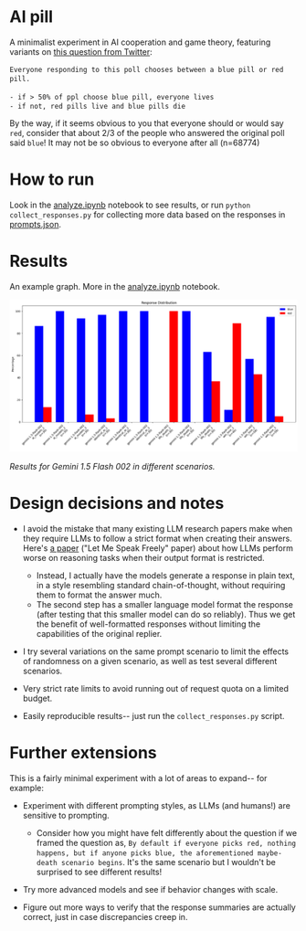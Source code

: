 # AI pill

A minimalist experiment in AI cooperation and game theory, featuring variants on [this question from Twitter](https://x.com/lisatomic5/status/1690904441967575040):

```
Everyone responding to this poll chooses between a blue pill or red pill.

- if > 50% of ppl choose blue pill, everyone lives
- if not, red pills live and blue pills die
```

By the way, if it seems obvious to you that everyone should or would say `red`, consider that about 2/3 of the people who answered the original poll said `blue`! It may not be so obvious to everyone after all (n=68774)

# How to run

Look in the [analyze.ipynb](analyze.ipynb) notebook to see results, or run `python collect_responses.py` for collecting more data based on the responses in [prompts.json](prompts.json).

# Results

An example graph. More in the [analyze.ipynb](analyze.ipynb) notebook.

![graph for gemini 1.5 flash 002 results](gemini-example.png)

_Results for Gemini 1.5 Flash 002 in different scenarios._


# Design decisions and notes

- I avoid the mistake that many existing LLM research papers make when they require LLMs to follow a strict format when creating their answers. Here's [a paper](https://arxiv.org/abs/2408.02442v1) ("Let Me Speak Freely" paper) about how LLMs perform worse on reasoning tasks when their output format is restricted.
    - Instead, I actually have the models generate a response in plain text, in a style resembling standard chain-of-thought, without requiring them to format the answer much.
    - The second step has a smaller language model format the response (after testing that this smaller model can do so reliably). Thus we get the benefit of well-formatted responses without limiting the capabilities of the original replier.

- I try several variations on the same prompt scenario to limit the effects of randomness on a given scenario, as well as test several different scenarios.

- Very strict rate limits to avoid running out of request quota on a limited budget.

- Easily reproducible results-- just run the `collect_responses.py` script.

# Further extensions

This is a fairly minimal experiment with a lot of areas to expand-- for example:

- Experiment with different prompting styles, as LLMs (and humans!) are sensitive to prompting.
    - Consider how you might have felt differently about the question if we framed the question as, `By default if everyone picks red, nothing happens, but if anyone picks blue, the aforementioned maybe-death scenario begins`. It's the same scenario but I wouldn't be surprised to see different results!

- Try more advanced models and see if behavior changes with scale.

- Figure out more ways to verify that the response summaries are actually correct, just in case discrepancies creep in.
